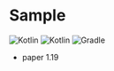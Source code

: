 # Sample

![Kotlin](https://img.shields.io/badge/java-17.2-ED8B00.svg?logo=java)
![Kotlin](https://img.shields.io/badge/kotlin-1.8.0-585DEF.svg?logo=kotlin)
![Gradle](https://img.shields.io/badge/gradle-7.6-02303A.svg?logo=gradle)

* paper 1.19
